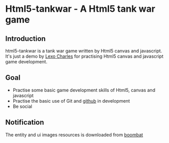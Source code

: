 Html5-tankwar - A Html5 tank war game
=======================================

Introduction
------------

html5-tankwar is a tank war game written by Html5 canvas and javascript. It's just a demo by [Lexo Charles](http://sixpoint.me) for practising Html5 canvas and javascript game development.

Goal
----

- Practise some basic game development skills of Html5, canvas and javascript
- Practise the basic use of Git and [github](https://github.com) in development
- Be social

Notification
------------

The entity and ui images resources is downloaded from [boombat](http://code.google.com/p/boombat/)
